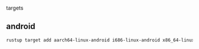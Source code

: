 targets 

## android

```bash
rustup target add aarch64-linux-android i686-linux-android x86_64-linux-android armv7-linux-androideabi
```